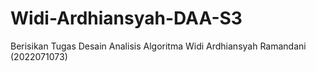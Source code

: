 # Widi-Ardhiansyah-DAA-S3
Berisikan Tugas Desain Analisis Algoritma Widi Ardhiansyah Ramandani (2022071073)
